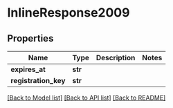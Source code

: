 # InlineResponse2009

## Properties
Name | Type | Description | Notes
------------ | ------------- | ------------- | -------------
**expires_at** | **str** |  | 
**registration_key** | **str** |  | 

[[Back to Model list]](../README.md#documentation-for-models) [[Back to API list]](../README.md#documentation-for-api-endpoints) [[Back to README]](../README.md)


